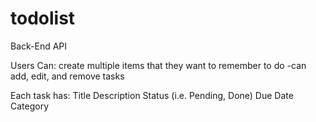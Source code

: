 # todolist

Back-End API

Users Can:
create multiple items that they want to remember to do
-can add, edit, and remove tasks


Each task has:
Title
Description
Status (i.e. Pending, Done)
Due Date
Category

